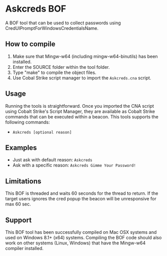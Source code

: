 # Askcreds BOF

A BOF tool that can be used to collect passwords using CredUIPromptForWindowsCredentialsName.

## How to compile
1. Make sure that Mingw-w64 (including mingw-w64-binutils) has been installed.
2. Enter the SOURCE folder within the tool folder.
3. Type "make" to compile the object files.
4. Use Cobal Strike script manager to import the `Askcreds.cna` script.

## Usage
Running the tools is straightforward. Once you imported the CNA script using Cobalt Strike's Script Manager, they are available as Cobalt Strike commands that can be executed within a beacon. This tools supports the following commands:

* `Askcreds [optional reason]`
  
## Examples
* Just ask with default reason: `Askcreds`
* Ask with a specific reason: `Askcreds Gimme Your Password!`

## Limitations
This BOF is threaded and waits 60 seconds for the thread to return. If the target users ignores the cred popup the beacon will be unresponsive for max 60 sec.

## Support
This BOF tool has been successfully compiled on Mac OSX systems and used on Windows 8.1+ (x64) systems. Compiling the BOF code should also work on other systems (Linux, Windows) that have the Mingw-w64 compiler installed.
